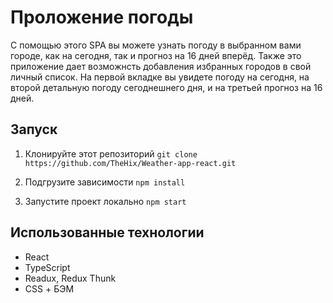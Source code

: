 # Проложение погоды
С помощью этого SPA вы можете узнать погоду в выбранном вами городе, как на сегодня, так и прогноз на 16 дней вперёд. Также это приложение дает возможнсть добавления избранных городов в свой личный список. На первой вкладке вы увидете погоду на сегодня, на второй детальную погоду сегоднешнего дня, и на третьей прогноз на 16 дней.  

## Запуск
1. Клонируйте этот репозиторий
``
git clone https://github.com/TheHix/Weather-app-react.git
``

2. Подгрузите зависимости 
``
npm install
``
3. Запустите проект локально
``
npm start
``
## Использованные технологии
- React
- TypeScript
- Readux, Redux Thunk
- CSS + БЭМ
